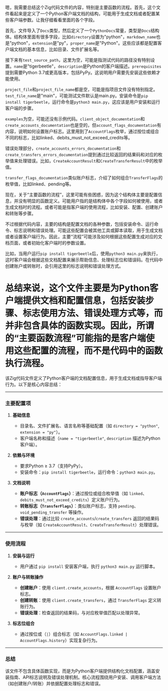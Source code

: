 嗯，我需要总结这个Zig代码文件的内容，特别是主要函数的流程。首先，这个文件看起来是定义了一个Python客户端文档的结构，可能用于生成文档或者配置某些客户端参数。让我仔细看看里面的各个字段。

首先，文件导入了`Docs`类型，然后定义了一个`PythonDocs`常量，类型是`Docs`结构体。结构体里面有很多字段，比如`directory`设置为"python"，`markdown_name`也是"python"，`extension`是"py"，`proper_name`是"Python"。这些应该都是配置客户端文档的基本信息，比如目录、文件扩展名等。

接下来有`test_source_path`，这里为空，可能是指测试代码的路径没有特别设置。`name`是"tigerbeetle"，`description`是Python的客户端描述。`prerequisites`提到需要Python 3.7或更高版本，包括PyPy。这说明用户需要先安装这些依赖才能使用。

`project_file`和`project_file_name`都是空，可能是指项目文件没有特别指定。`test_file_name`是"main"，可能测试文件默认是main.py。安装命令是`pip install tigerbeetle`，运行命令是`python3 main.py`，这应该是用户安装和运行客户端的步骤。

`examples`为空，可能还没有示例代码。`client_object_documentation`和`create_accounts_documentation`也是空的，但`account_flags_documentation`有内容，说明如何设置账户标志。这里用到了`AccountFlags`枚举，通过按位或组合不同的标志，比如linked、debits_must_not_exceed_credits等。

错误处理部分，`create_accounts_errors_documentation`和`create_transfers_errors_documentation`提到通过比较返回的结果码和对应的枚举值来处理错误。比如，`CreateAccountResult`和`CreateTransferResult`中的枚举值。

`transfer_flags_documentation`类似账户标志，介绍了如何组合`TransferFlags`的枚举值，比如linked、pending等。

现在，关于“主要函数的流程”，这里可能有些困惑，因为这个结构体主要是配置信息，并没有明显的函数定义。可能用户指的是结构体中各个字段如何被使用，或者生成文档时的流程。或者可能是指客户端的使用流程，比如安装、配置、创建账户和转账等步骤。

不过根据代码内容，主要的结构是配置文档的各种参数，包括安装命令、运行命令、标志说明和错误处理。可能这些配置会被其他工具或脚本读取，用于生成文档或者设置客户端行为。因此，主要“流程”可能涉及如何根据这些配置生成对应的文档页面，或者初始化客户端时的参数设置。

比如，当用户运行`pip install tigerbeetle`后，使用`python3 main.py`来执行，这时客户端会根据这些文档配置来展示帮助信息、处理标志位和错误码。在代码中创建账户或转账时，会引用这里的标志说明和错误处理方式。

总结来说，这个文件主要是为Python客户端提供文档和配置信息，包括安装步骤、标志使用方法、错误处理方式等，而并非包含具体的函数实现。因此，所谓的“主要函数流程”可能指的是客户端使用这些配置的流程，而不是代码中的函数执行流程。
================================================
该Zig代码文件定义了Python客户端的文档配置信息，用于生成文档或指导客户端行为。以下是核心内容总结：

---

### **主要配置项**
1. **基础信息**  
   - 目录名、文件扩展名、语言名称等基础配置（如 `directory = "python"`, `extension = "py"`）。
   - 客户端名称和描述（`name = "tigerbeetle"`, `description` 描述为Python客户端）。

2. **依赖与环境**  
   - 要求Python ≥ 3.7（支持PyPy）。
   - 安装命令：`pip install tigerbeetle`，运行命令：`python3 main.py`。

3. **文档说明**  
   - **账户标志（`AccountFlags`）**：通过按位或组合枚举值（如 `linked`、`debits_must_not_exceed_credits`）定义账户行为。
   - **转账标志（`TransferFlags`）**：类似账户标志，支持 `pending`、`void_pending_transfer` 等操作。
   - **错误处理**：通过比较 `create_accounts`/`create_transfers` 返回的结果码与枚举（如 `CreateAccountResult`、`CreateTransferResult`）处理错误。

---

### **使用流程**
1. **安装与运行**  
   - 用户通过 `pip install` 安装客户端，执行 `python3 main.py` 运行脚本。

2. **账户与转账操作**  
   - **创建账户**：使用 `client.create_accounts`，根据 `AccountFlags` 设置账户标志。
   - **创建转账**：使用 `client.create_transfers`，通过 `TransferFlags` 定义转账行为。
   - **错误处理**：检查返回的结果码，与对应枚举值匹配以处理异常。

3. **标志位组合**  
   - 通过按位或（`|`）组合标志（如 `AccountFlags.linked | AccountFlags.history`）实现复杂行为。

---

### **总结**
该文件不包含具体函数实现，而是为Python客户端提供结构化文档配置，涵盖安装指南、API标志说明及错误处理机制。核心流程围绕用户安装、调用客户端方法（如创建账户/转账）并依据配置处理标志和错误。